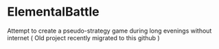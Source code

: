 # ElementalBattle
Attempt to create a pseudo-strategy game during long evenings without internet ( Old project recently migrated to this github )
